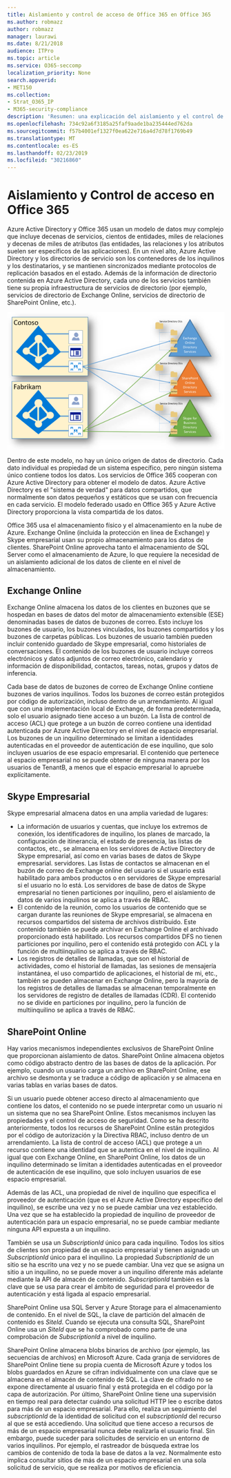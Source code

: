 ```yaml
---
title: Aislamiento y control de acceso de Office 365 en Office 365
ms.author: robmazz
author: robmazz
manager: laurawi
ms.date: 8/21/2018
audience: ITPro
ms.topic: article
ms.service: O365-seccomp
localization_priority: None
search.appverid:
- MET150
ms.collection:
- Strat_O365_IP
- M365-security-compliance
description: 'Resumen: una explicación del aislamiento y el control de acceso dentro de las distintas aplicaciones de Office 365.'
ms.openlocfilehash: 734c92a6f3185a25faf9aade1ba235444ed762da
ms.sourcegitcommit: f57b4001ef1327f0ea622e716a4d7d78f1769b49
ms.translationtype: MT
ms.contentlocale: es-ES
ms.lasthandoff: 02/23/2019
ms.locfileid: "30216860"
---
```

# <a name="isolation-and-access-control-in-office-365"></a>Aislamiento y Control de acceso en Office 365

Azure Active Directory y Office 365 usan un modelo de datos muy complejo que incluye decenas de servicios, cientos de entidades, miles de relaciones y decenas de miles de atributos (las entidades, las relaciones y los atributos suelen ser específicos de las aplicaciones). En un nivel alto, Azure Active Directory y los directorios de servicio son los contenedores de los inquilinos y los destinatarios, y se mantienen sincronizados mediante protocolos de replicación basados en el estado. Además de la información de directorio contenida en Azure Active Directory, cada uno de los servicios también tiene su propia infraestructura de servicios de directorio (por ejemplo, servicios de directorio de Exchange Online, servicios de directorio de SharePoint Online, etc.). 
 
![Sincronización de datos del espacio empresarial de Office 365](media/office-365-isolation-tenant-data-sync.png)

Dentro de este modelo, no hay un único origen de datos de directorio. Cada dato individual es propiedad de un sistema específico, pero ningún sistema único contiene todos los datos. Los servicios de Office 365 cooperan con Azure Active Directory para obtener el modelo de datos. Azure Active Directory es el "sistema de verdad" para datos compartidos, que normalmente son datos pequeños y estáticos que se usan con frecuencia en cada servicio. El modelo federado usado en Office 365 y Azure Active Directory proporciona la vista compartida de los datos.

Office 365 usa el almacenamiento físico y el almacenamiento en la nube de Azure. Exchange Online (incluida la protección en línea de Exchange) y Skype empresarial usan su propio almacenamiento para los datos de clientes. SharePoint Online aprovecha tanto el almacenamiento de SQL Server como el almacenamiento de Azure, lo que requiere la necesidad de un aislamiento adicional de los datos de cliente en el nivel de almacenamiento.

## <a name="exchange-online"></a>Exchange Online
Exchange Online almacena los datos de los clientes en buzones que se hospedan en bases de datos del motor de almacenamiento extensible (ESE) denominadas bases de datos de buzones de correo. Esto incluye los buzones de usuario, los buzones vinculados, los buzones compartidos y los buzones de carpetas públicas. Los buzones de usuario también pueden incluir contenido guardado de Skype empresarial, como historiales de conversaciones. El contenido de los buzones de usuario incluye correos electrónicos y datos adjuntos de correo electrónico, calendario y información de disponibilidad, contactos, tareas, notas, grupos y datos de inferencia.

Cada base de datos de buzones de correo de Exchange Online contiene buzones de varios inquilinos. Todos los buzones de correo están protegidos por código de autorización, incluso dentro de un arrendamiento. Al igual que con una implementación local de Exchange, de forma predeterminada, solo el usuario asignado tiene acceso a un buzón. La lista de control de acceso (ACL) que protege a un buzón de correo contiene una identidad autenticada por Azure Active Directory en el nivel de espacio empresarial. Los buzones de un inquilino determinado se limitan a identidades autenticadas en el proveedor de autenticación de ese inquilino, que solo incluyen usuarios de ese espacio empresarial. El contenido que pertenece al espacio empresarial no se puede obtener de ninguna manera por los usuarios de TenantB, a menos que el espacio empresarial lo apruebe explícitamente.

## <a name="skype-for-business"></a>Skype Empresarial
Skype empresarial almacena datos en una amplia variedad de lugares:
- La información de usuarios y cuentas, que incluye los extremos de conexión, los identificadores de inquilino, los planes de marcado, la configuración de itinerancia, el estado de presencia, las listas de contactos, etc., se almacena en los servidores de Active Directory de Skype empresarial, así como en varias bases de datos de Skype empresarial. servidores. Las listas de contactos se almacenan en el buzón de correo de Exchange online del usuario si el usuario está habilitado para ambos productos o en servidores de Skype empresarial si el usuario no lo está. Los servidores de base de datos de Skype empresarial no tienen particiones por inquilino, pero el aislamiento de datos de varios inquilinos se aplica a través de RBAC.
- El contenido de la reunión, como los usuarios de contenido que se cargan durante las reuniones de Skype empresarial, se almacena en recursos compartidos del sistema de archivos distribuido. Este contenido también se puede archivar en Exchange Online el archivado proporcionado está habilitado. Los recursos compartidos DFS no tienen particiones por inquilino, pero el contenido está protegido con ACL y la función de multiinquilino se aplica a través de RBAC.
- Los registros de detalles de llamadas, que son el historial de actividades, como el historial de llamadas, las sesiones de mensajería instantánea, el uso compartido de aplicaciones, el historial de mi, etc., también se pueden almacenar en Exchange Online, pero la mayoría de los registros de detalles de llamadas se almacenan temporalmente en los servidores de registro de detalles de llamadas (CDR). El contenido no se divide en particiones por inquilino, pero la función de multiinquilino se aplica a través de RBAC.

## <a name="sharepoint-online"></a>SharePoint Online
Hay varios mecanismos independientes exclusivos de SharePoint Online que proporcionan aislamiento de datos. SharePoint Online almacena objetos como código abstracto dentro de las bases de datos de la aplicación. Por ejemplo, cuando un usuario carga un archivo en SharePoint Online, ese archivo se desmonta y se traduce a código de aplicación y se almacena en varias tablas en varias bases de datos.

Si un usuario puede obtener acceso directo al almacenamiento que contiene los datos, el contenido no se puede interpretar como un usuario ni un sistema que no sea SharePoint Online. Estos mecanismos incluyen las propiedades y el control de acceso de seguridad. Como se ha descrito anteriormente, todos los recursos de SharePoint Online están protegidos por el código de autorización y la Directiva RBAC, incluso dentro de un arrendamiento. La lista de control de acceso (ACL) que protege a un recurso contiene una identidad que se autentica en el nivel de inquilino. Al igual que con Exchange Online, en SharePoint Online, los datos de un inquilino determinado se limitan a identidades autenticadas en el proveedor de autenticación de ese inquilino, que solo incluyen usuarios de ese espacio empresarial.

Además de las ACL, una propiedad de nivel de inquilino que especifica el proveedor de autenticación (que es el Azure Active Directory específico del inquilino), se escribe una vez y no se puede cambiar una vez establecido. Una vez que se ha establecido la propiedad de inquilino de proveedor de autenticación para un espacio empresarial, no se puede cambiar mediante ninguna API expuesta a un inquilino.

También se usa un *SubscriptionId* único para cada inquilino. Todos los sitios de clientes son propiedad de un espacio empresarial y tienen asignado un *SubscriptionId* único para el inquilino. La propiedad *SubscriptionId* de un sitio se ha escrito una vez y no se puede cambiar. Una vez que se asigna un sitio a un inquilino, no se puede mover a un inquilino diferente más adelante mediante la API de almacén de contenido. *SubscriptionId* también es la clave que se usa para crear el ámbito de seguridad para el proveedor de autenticación y está ligada al espacio empresarial.

SharePoint Online usa SQL Server y Azure Storage para el almacenamiento de contenido. En el nivel de SQL, la clave de partición del almacén de contenido es *SiteId*. Cuando se ejecuta una consulta SQL, SharePoint Online usa un *SiteId* que se ha comprobado como parte de una comprobación de *SubscriptionId* a nivel de inquilino.

SharePoint Online almacena blobs binarios de archivo (por ejemplo, las secuencias de archivos) en Microsoft Azure. Cada granja de servidores de SharePoint Online tiene su propia cuenta de Microsoft Azure y todos los blobs guardados en Azure se cifran individualmente con una clave que se almacena en el almacén de contenido de SQL. La clave de cifrado no se expone directamente al usuario final y está protegida en el código por la capa de autorización. Por último, SharePoint Online tiene una supervisión en tiempo real para detectar cuándo una solicitud HTTP lee o escribe datos para más de un espacio empresarial. Para ello, realiza un seguimiento del *subscriptionId* de la identidad de solicitud con el *subscriptionId* del recurso al que se está accediendo. Una solicitud que tiene acceso a recursos de más de un espacio empresarial nunca debe realizarla el usuario final. Sin embargo, puede suceder para solicitudes de servicio en un entorno de varios inquilinos. Por ejemplo, el rastreador de búsqueda extrae los cambios de contenido de toda la base de datos a la vez. Normalmente esto implica consultar sitios de más de un espacio empresarial en una sola solicitud de servicio, que se realiza por motivos de eficiencia.
